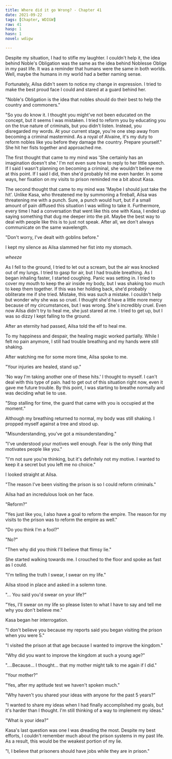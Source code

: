 ```yaml
---
title: Where did it go Wrong? - Chapter 41
date: 2021-09-22
tags: [Chapter, WDIGW]
raw: 41
hasp: 1
hasn: 1
novel: wdigw

---
```



Despite my situation, I had to stifle my laughter. I couldn't help it, the idea behind Noble's Obligation was the same as the idea behind Noblesse Oblige in my past life. It was a reminder that humans were the same in both worlds. Well, maybe the humans in my world had a better naming sense.

Fortunately, Ailsa didn't seem to notice my change in expression. I tried to make the best proud face I could and stared at a guard behind her.

"Noble's Obligation is the idea that nobles should do their best to help the country and commoners."

"So you do know it. I thought you might've not been educated on the concept, but it seems I was mistaken. I tried to reform you by educating you on the true nature of criminals, but you didn't listen. Instead, you disregarded my words. At your current stage, you're one step away from becoming a criminal mastermind. As a royal of Alvaine, it's my duty to reform nobles like you before they damage the country. Prepare yourself." She hit her fists together and approached me.

The first thought that came to my mind was 'She certainly has an imagination doesn't she.' I'm not even sure how to reply to her little speech. If I said I wasn't planning on becoming a criminal, she wouldn't believe me at this point. If I said I did, then she'd probably hit me even harder. In some ways, her fixation on my visits to prison reminded me a bit about Kasa. 

The second thought that came to my mind was 'Maybe I should just take the hit'. Unlike Kasa, who threatened me by summoning a fireball, Ailsa was threatening me with a punch. Sure, a punch would hurt, but if a small amount of pain diffused this situation I was willing to take it. Furthermore, every time I had a conversation that went like this one with Kasa, I ended up saying something that dug me deeper into the pit.  Maybe the best way to deal with people like this is to just not speak. After all, we don't always communicate on the same wavelength.

"Don't worry, I've dealt with goblins before."

I kept my silence as Ailsa slammed her fist into my stomach.

*wheeze*

As I fell to the ground, I tried to let out a scream, but the air was knocked out of my lungs. I tried to gasp for air, but I had trouble breathing. As I began inhaling faster, I started coughing. Panic was setting in. I tried to cover my mouth to keep the air inside my body, but I was shaking too much to keep them together. If this was her holding back, she'd probably obliterate me if she tried. Mistake, this was such a mistake. I couldn't help but wonder why she was so cruel. I thought she'd have a little more mercy because of my circumstances, but I was wrong. She's incredibly cruel. Even now Ailsa didn't try to heal me, she just stared at me. I tried to get up, but I was so dizzy I kept falling to the ground.

After an eternity had passed, Ailsa told the elf to heal me.

To my happiness and despair, the healing magic worked partially. While I felt no pain anymore, I still had trouble breathing and my hands were still shaking.

After watching me for some more time, Ailsa spoke to me.

"Your injuries are healed, stand up."

'No way I'm taking another one of these hits.' I thought to myself. I can't deal with this type of pain. had to get out of this situation right now, even it gave me future trouble. By this point, I was starting to breathe normally and was deciding what lie to use. 

"Stop stalling for time, the guard that came with you is occupied at the moment."

Although my breathing returned to normal, my body was still shaking. I propped myself against a tree and stood up.

"Misunderstanding, you've got a misunderstanding." 

"I've understood your motives well enough. Fear is the only thing that motivates people like you."

"I'm not sure you're thinking, but it's definitely not my motive. I wanted to keep it a secret but you left me no choice."

I looked straight at Ailsa.

"The reason I've been visiting the prison is so I could reform criminals."

Ailsa had an incredulous look on her face.

"Reform?"

"Yes just like you, I also have a goal to reform the empire. The reason for my visits to the prison was to reform the empire as well."

"Do you think I'm a fool?"

"No?"

"Then why did you think I'll believe that flimsy lie."

She started walking towards me. I crouched to the floor and spoke as fast as I could.

"I'm telling the truth I swear, I swear on my life."

Ailsa stood in place and asked in a solemn tone. 

"... You said you'd swear on your life?"

"Yes, I'll swear on my life so please listen to what I have to say and tell me why you don't believe me."

Kasa began her interrogation.

"I don't believe you because my reports said you began visiting the prison when you were 5."

"I visited the prison at that age because I wanted to improve the kingdom."

"Why did you want to improve the kingdom at such a young age?"

"....Because... I thought... that my mother might talk to me again if I did."

"Your mother?"

"Yes, after my aptitude test we haven't spoken much."

"Why haven't you shared your ideas with anyone for the past 5 years?"

"I wanted to share my ideas when I had finally accomplished my goals, but it's harder than I thought. I'm still thinking of a way to implement my ideas."

"What is your idea?"

Kasa's last question was one I was dreading the most. Despite my best efforts, I couldn't remember much about the prison systems in my past life. As a result, this would be the weakest portion of my lie. 

"I, I believe that prisoners should have jobs while they are in prison."
